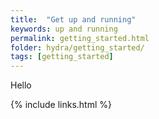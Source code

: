 ```yaml
---
title:  "Get up and running"
keywords: up and running
permalink: getting_started.html
folder: hydra/getting_started/
tags: [getting_started]
---
```


Hello

{% include links.html %}
